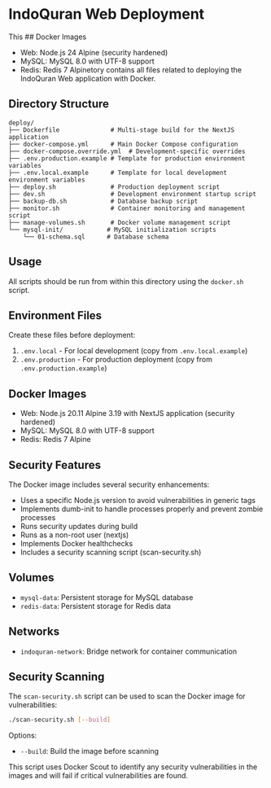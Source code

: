 # IndoQuran Web Deployment

This ## Docker Images

- Web: Node.js 24 Alpine (security hardened)
- MySQL: MySQL 8.0 with UTF-8 support
- Redis: Redis 7 Alpinetory contains all files related to deploying the IndoQuran Web application with Docker.

## Directory Structure

```
deploy/
├── Dockerfile              # Multi-stage build for the NextJS application
├── docker-compose.yml      # Main Docker Compose configuration
├── docker-compose.override.yml  # Development-specific overrides
├── .env.production.example # Template for production environment variables
├── .env.local.example      # Template for local development environment variables
├── deploy.sh               # Production deployment script
├── dev.sh                  # Development environment startup script
├── backup-db.sh            # Database backup script
├── monitor.sh              # Container monitoring and management script
├── manage-volumes.sh       # Docker volume management script
└── mysql-init/            # MySQL initialization scripts
    └── 01-schema.sql      # Database schema
```

## Usage

All scripts should be run from within this directory using the `docker.sh` script.

## Environment Files

Create these files before deployment:

1. `.env.local` - For local development (copy from `.env.local.example`)
2. `.env.production` - For production deployment (copy from `.env.production.example`)

## Docker Images

- Web: Node.js 20.11 Alpine 3.19 with NextJS application (security hardened)
- MySQL: MySQL 8.0 with UTF-8 support
- Redis: Redis 7 Alpine

## Security Features

The Docker image includes several security enhancements:

- Uses a specific Node.js version to avoid vulnerabilities in generic tags
- Implements dumb-init to handle processes properly and prevent zombie processes
- Runs security updates during build
- Runs as a non-root user (nextjs)
- Implements Docker healthchecks
- Includes a security scanning script (scan-security.sh)

## Volumes

- `mysql-data`: Persistent storage for MySQL database
- `redis-data`: Persistent storage for Redis data

## Networks

- `indoquran-network`: Bridge network for container communication

## Security Scanning

The `scan-security.sh` script can be used to scan the Docker image for vulnerabilities:

```bash
./scan-security.sh [--build]
```

Options:
- `--build`: Build the image before scanning

This script uses Docker Scout to identify any security vulnerabilities in the images and will fail if critical vulnerabilities are found.
